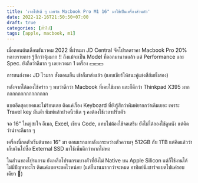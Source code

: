 ```yaml
---
title: 'เจอโปรดี ๆ เลยจัด Macbook Pro M1 16" มาใช้เป็นเครื่องส่วนตัว'
date: 2022-12-16T21:50:50+07:00
draft: true
categories: [ทั่วไป]
tags: [apple, macbook, m1]
---
```


เมื่อตอนต้นเดือนธันวาคม 2022 ที่ผ่านมา JD Central จัดโปรลดราคา Macbook Pro 20% หลายรายการ รู้สึกว่าคุ้มมาก !! ถึงแม้จะเป็น Model ที่ออกมานานแล้ว แต่ Performance และ Spec. ยังถือว่าดีมาก ๆ เลยหวดมา 1 เครื่อง 💵💵💵

การขนส่งของ JD ไวมาก สั่งตอนเย็น เช้าก็มาส่งแล้ว (แอบเชียร์ให้ชนะคู่แข่งสีส้มทั้งสอง)

หลังจากได้ลองใช้คร่าว ๆ พบว่าดีกว่า Macbook ที่เคยใช้มาก และก็ดีกว่า Thinkpad X395 มากกกกกกกกกกกกกกกก

แบตอึดสุดยอดและไม่ร้อนเลย ติดแค่เรื่อง Keyboard ที่ยังรู้สึกว่าพิมพ์ยากกว่าเดิมเยอะ เพราะ Travel key มันต่ำ พิมพ์แล้วปวดนิ้วนิด ๆ คงต้องใช้เวลาปรับตัว

จอ 16" ใหญ่สะใจ อีเมล, Excel, เขียน Code, แทบไม่ต้องใช้จอเสริม ยังไม่ได้ลองใช้ดูหนัง แต่คิดว่าน่าจะดีมาก ๆ

เครื่องนี้กดตัวเริ่มต้นของ 16" มา ตอนแรกแอบลังเลระหว่างตัวความจุ 512GB กับ 1TB แต่คิดแล้วว่าเก็บเงินไปซื้อ External SSD มาใช้เพิ่มดีกว่าหากไม่พอ

ในส่วนของโปรแกรม ยังเหลือโปรแกรมบางตัวที่ยังไม่ Native บน Apple Silicon แต่ก็ใช้งานได้ไม่มีปัญหาอะไร ติดแค่แบตจะลดไวหน่อย (แต่ก็นานมากกว่าจะหมด อาทิตย์นึงชาร์จแบตไปแค่รอบเดียว 🤣)

<!--more-->
